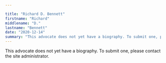 ```yaml
---

title: "Richard D. Bennett"
firstname: "Richard"
middlename: "D."
lastname: "Bennett"
date: "2020-12-14"
summary: "This advocate does not yet have a biography. To submit one, please contact the site administrator."
---
```

This advocate does not yet have a biography. To submit one, please contact the site administrator.


